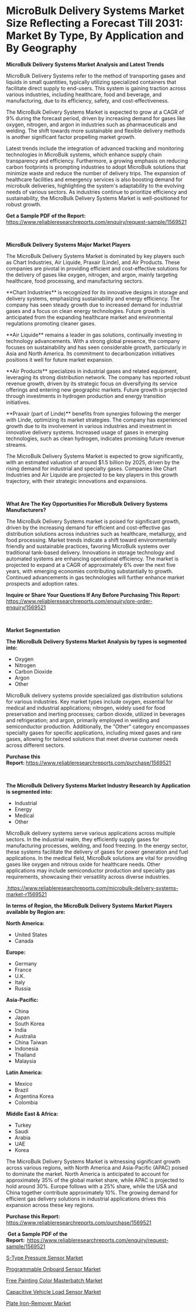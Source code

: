 <p><h1>MicroBulk Delivery Systems Market Size Reflecting a Forecast Till 2031: Market By Type, By Application and By Geography</h1></p><p><strong>MicroBulk Delivery Systems Market Analysis and Latest Trends</strong></p>
<p><p>MicroBulk Delivery Systems refer to the method of transporting gases and liquids in small quantities, typically utilizing specialized containers that facilitate direct supply to end-users. This system is gaining traction across various industries, including healthcare, food and beverage, and manufacturing, due to its efficiency, safety, and cost-effectiveness.</p><p>The MicroBulk Delivery Systems Market is expected to grow at a CAGR of 9% during the forecast period, driven by increasing demand for gases like oxygen, nitrogen, and argon in industries such as pharmaceuticals and welding. The shift towards more sustainable and flexible delivery methods is another significant factor propelling market growth. </p><p>Latest trends include the integration of advanced tracking and monitoring technologies in MicroBulk systems, which enhance supply chain transparency and efficiency. Furthermore, a growing emphasis on reducing carbon footprints is prompting industries to adopt MicroBulk solutions that minimize waste and reduce the number of delivery trips. The expansion of healthcare facilities and emergency services is also boosting demand for microbulk deliveries, highlighting the system's adaptability to the evolving needs of various sectors. As industries continue to prioritize efficiency and sustainability, the MicroBulk Delivery Systems Market is well-positioned for robust growth.</p></p>
<p><strong>Get a Sample PDF of the Report:&nbsp;</strong> <a href="https://www.reliableresearchreports.com/enquiry/request-sample/1569521?utm_campaign=1509&utm_medium=2&utm_source=Github&utm_content=ia&utm_term=14102024&utm_id=microbulk-delivery-systems">https://www.reliableresearchreports.com/enquiry/request-sample/1569521</a></p>
<p>&nbsp;</p>
<p><strong>MicroBulk Delivery Systems Major Market Players</strong></p>
<p><p>The MicroBulk Delivery Systems Market is dominated by key players such as Chart Industries, Air Liquide, Praxair (Linde), and Air Products. These companies are pivotal in providing efficient and cost-effective solutions for the delivery of gases like oxygen, nitrogen, and argon, mainly targeting healthcare, food processing, and manufacturing sectors.</p><p>**Chart Industries** is recognized for its innovative designs in storage and delivery systems, emphasizing sustainability and energy efficiency. The company has seen steady growth due to increased demand for industrial gases and a focus on clean energy technologies. Future growth is anticipated from the expanding healthcare market and environmental regulations promoting cleaner gases.</p><p>**Air Liquide** remains a leader in gas solutions, continually investing in technology advancements. With a strong global presence, the company focuses on sustainability and has seen considerable growth, particularly in Asia and North America. Its commitment to decarbonization initiatives positions it well for future market expansion.</p><p>**Air Products** specializes in industrial gases and related equipment, leveraging its strong distribution network. The company has reported robust revenue growth, driven by its strategic focus on diversifying its service offerings and entering new geographic markets. Future growth is projected through investments in hydrogen production and energy transition initiatives.</p><p>**Praxair (part of Linde)** benefits from synergies following the merger with Linde, optimizing its market strategies. The company has experienced growth due to its involvement in various industries and investment in innovative delivery systems. Increased usage of gases in emerging technologies, such as clean hydrogen, indicates promising future revenue streams.</p><p>The MicroBulk Delivery Systems Market is expected to grow significantly, with an estimated valuation of around $1.5 billion by 2025, driven by the rising demand for industrial and specialty gases. Companies like Chart Industries and Air Liquide are projected to be key players in this growth trajectory, with their strategic innovations and expansions.</p></p>
<p>&nbsp;</p>
<p><strong>What Are The Key Opportunities For MicroBulk Delivery Systems Manufacturers?</strong></p>
<p><p>The MicroBulk Delivery Systems market is poised for significant growth, driven by the increasing demand for efficient and cost-effective gas distribution solutions across industries such as healthcare, metallurgy, and food processing. Market trends indicate a shift toward environmentally friendly and sustainable practices, favoring MicroBulk systems over traditional tank-based delivery. Innovations in storage technology and automated systems are enhancing operational efficiency. The market is projected to expand at a CAGR of approximately 6% over the next five years, with emerging economies contributing substantially to growth. Continued advancements in gas technologies will further enhance market prospects and adoption rates.</p></p>
<p><strong>Inquire or Share Your Questions If Any Before Purchasing This Report:</strong> <a href="https://www.reliableresearchreports.com/enquiry/pre-order-enquiry/1569521?utm_campaign=1509&utm_medium=2&utm_source=Github&utm_content=ia&utm_term=14102024&utm_id=microbulk-delivery-systems">https://www.reliableresearchreports.com/enquiry/pre-order-enquiry/1569521</a></p>
<p>&nbsp;</p>
<p><strong>Market Segmentation</strong></p>
<p><strong>The MicroBulk Delivery Systems Market Analysis by types is segmented into:</strong></p>
<p><ul><li>Oxygen</li><li>Nitrogen</li><li>Carbon Dioxide</li><li>Argon</li><li>Other</li></ul></p>
<p><p>MicroBulk delivery systems provide specialized gas distribution solutions for various industries. Key market types include oxygen, essential for medical and industrial applications; nitrogen, widely used for food preservation and inerting processes; carbon dioxide, utilized in beverages and refrigeration; and argon, primarily employed in welding and semiconductor production. Additionally, the "Other" category encompasses specialty gases for specific applications, including mixed gases and rare gases, allowing for tailored solutions that meet diverse customer needs across different sectors.</p></p>
<p><strong>Purchase this Report:&nbsp;</strong><a href="https://www.reliableresearchreports.com/purchase/1569521?utm_campaign=1509&utm_medium=2&utm_source=Github&utm_content=ia&utm_term=14102024&utm_id=microbulk-delivery-systems">https://www.reliableresearchreports.com/purchase/1569521</a></p>
<p>&nbsp;</p>
<p><strong>The MicroBulk Delivery Systems Market Industry Research by Application is segmented into:</strong></p>
<p><ul><li>Industrial</li><li>Energy</li><li>Medical</li><li>Other</li></ul></p>
<p><p>MicroBulk delivery systems serve various applications across multiple sectors. In the industrial realm, they efficiently supply gases for manufacturing processes, welding, and food freezing. In the energy sector, these systems facilitate the delivery of gases for power generation and fuel applications. In the medical field, MicroBulk solutions are vital for providing gases like oxygen and nitrous oxide for healthcare needs. Other applications may include semiconductor production and specialty gas requirements, showcasing their versatility across diverse industries.</p></p>
<p><a href="https://www.reliableresearchreports.com/microbulk-delivery-systems-market-r1569521?utm_campaign=1509&utm_medium=2&utm_source=Github&utm_content=ia&utm_term=14102024&utm_id=microbulk-delivery-systems">&nbsp;https://www.reliableresearchreports.com/microbulk-delivery-systems-market-r1569521</a></p>
<p><strong>In terms of Region, the MicroBulk Delivery Systems Market Players available by Region are:</strong></p>
<p>
    <p> <strong> North America: </strong>
        <ul>
            <li>United States</li>
            <li>Canada</li>
        </ul>
        </p> 
    <p> <strong> Europe: </strong>
        <ul>
            <li>Germany</li>
            <li>France</li>
            <li>U.K.</li>
            <li>Italy</li>
            <li>Russia</li>
        </ul>
        </p> 
    <p> <strong> Asia-Pacific: </strong>
        <ul>
            <li>China</li>
            <li>Japan</li>
            <li>South Korea</li>
            <li>India</li>
            <li>Australia</li>
            <li>China Taiwan</li>
            <li>Indonesia</li>
            <li>Thailand</li>
            <li>Malaysia</li>
        </ul>
        </p> 
    <p> <strong> Latin America: </strong>
        <ul>
            <li>Mexico</li>
            <li>Brazil</li>
            <li>Argentina Korea</li>
            <li>Colombia</li>
        </ul>
        </p> 
    <p> <strong> Middle East & Africa: </strong>
        <ul>
            <li>Turkey</li>
            <li>Saudi</li>
            <li>Arabia</li>
            <li>UAE</li>
            <li>Korea</li>
        </ul>
    </p>
    </p>
<p><p>The MicroBulk Delivery Systems Market is witnessing significant growth across various regions, with North America and Asia-Pacific (APAC) poised to dominate the market. North America is anticipated to account for approximately 35% of the global market share, while APAC is projected to hold around 30%. Europe follows with a 25% share, while the USA and China together contribute approximately 10%. The growing demand for efficient gas delivery solutions in industrial applications drives this expansion across these key regions.</p></p>
<p><strong>Purchase this Report: </strong><a href="https://www.reliableresearchreports.com/purchase/1569521?utm_campaign=1509&utm_medium=2&utm_source=Github&utm_content=ia&utm_term=14102024&utm_id=microbulk-delivery-systems">https://www.reliableresearchreports.com/purchase/1569521</a></p>
<p>&nbsp;<strong>Get a Sample PDF of the Report:&nbsp;&nbsp;</strong><a href="https://www.reliableresearchreports.com/enquiry/request-sample/1569521?utm_campaign=1509&utm_medium=2&utm_source=Github&utm_content=ia&utm_term=14102024&utm_id=microbulk-delivery-systems">https://www.reliableresearchreports.com/enquiry/request-sample/1569521</a></p>
<p><strong></strong></p>
<p><p><a href="https://www.linkedin.com/pulse/s-type-pressure-sensor-market-consolidation-impact-structure-2024-2031-ckkoc?trk=public_post_embed_feed-article-content&utm_campaign=1509&utm_medium=2&utm_source=Github&utm_content=ia&utm_term=14102024&utm_id=microbulk-delivery-systems">S-Type Pressure Sensor Market</a></p><p><a href="https://www.linkedin.com/pulse/global-programmable-onboard-sensor-market-size-trends-analysis-f5rjc?trk=public_post_embed_feed-article-content&utm_campaign=1509&utm_medium=2&utm_source=Github&utm_content=ia&utm_term=14102024&utm_id=microbulk-delivery-systems">Programmable Onboard Sensor Market</a></p><p><a href="https://www.linkedin.com/pulse/free-painting-color-masterbatch-market-research-report-5uk3e?utm_campaign=1509&utm_medium=2&utm_source=Github&utm_content=ia&utm_term=14102024&utm_id=microbulk-delivery-systems">Free Painting Color Masterbatch Market</a></p><p><a href="https://www.linkedin.com/pulse/comprehensive-capacitive-vehicle-load-sensor-market-report-segmentation-o5n9c?trk=public_post_embed_feed-article-content&utm_campaign=1509&utm_medium=2&utm_source=Github&utm_content=ia&utm_term=14102024&utm_id=microbulk-delivery-systems">Capacitive Vehicle Load Sensor Market</a></p><p><a href="https://www.linkedin.com/pulse/disruption-innovation-plate-iron-remover-industry-market-analysis-sqalc?trk=public_post_embed_feed-article-content&utm_campaign=1509&utm_medium=2&utm_source=Github&utm_content=ia&utm_term=14102024&utm_id=microbulk-delivery-systems">Plate Iron-Remover Market</a></p></p>